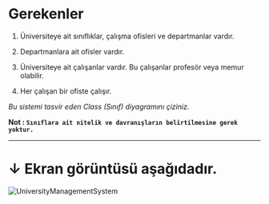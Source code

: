 # Gerekenler
1. Üniversiteye ait sınıflıklar, çalışma ofisleri ve departmanlar vardır.

2. Departmanlara ait ofisler vardır.

3. Üniversiteye ait çalışanlar vardır. Bu çalışanlar profesör veya memur olabilir.

4. Her çalışan bir ofiste çalışır.

*Bu sistemi tasvir eden Class (Sınıf) diyagramını çiziniz.*

**Not : ``Sınıflara ait nitelik ve davranışların belirtilmesine gerek yoktur.``**

---

# ↓ Ekran görüntüsü aşağıdadır.


![UniversityManagementSystem](https://github.com/alpulkegul/library_learning/assets/158475086/4f09d9c6-7fc7-477e-9587-08dac2a09855)

